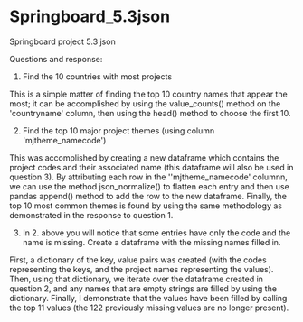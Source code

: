 # Springboard_5.3json
Springboard project 5.3 json

Questions and response:

1. Find the 10 countries with most projects

This is a simple matter of finding the top 10 country names that appear the most; it can be accomplished by using the value_counts() method on the 'countryname' column, then using the head() method to choose the first 10. 

2. Find the top 10 major project themes (using column 'mjtheme_namecode')

This was accomplished by creating a new dataframe which contains the project codes and their associated name (this dataframe will also be used in question 3). By attributing each row in the ''mjtheme_namecode' columnn, we can use the method json_normalize() to flatten each entry and then use pandas append() method to add the row to the new dataframe. Finally, the top 10 most common themes is found by using the same methodology as demonstrated in the response to question 1. 

3. In 2. above you will notice that some entries have only the code and the name is missing. Create a dataframe with the missing names filled in.

First, a dictionary of the key, value pairs was created (with the codes representing the keys, and the project names representing the values). Then, using that dictionary, we iterate over the dataframe created in question 2, and any names that are empty strings are filled by using the dictionary. Finally, I demonstrate that the values have been filled by calling the top 11 values (the 122 previously missing values are no longer present). 
